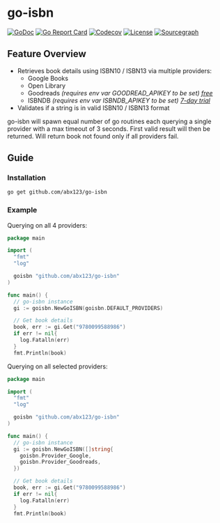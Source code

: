 # go-isbn

[![GoDoc](http://img.shields.io/badge/go-documentation-blue.svg?style=flat-square)](https://pkg.go.dev/github.com/abx123/go-isbn)
[![Go Report Card](https://goreportcard.com/badge/github.com/abx123/go-isbn?style=flat-square)](https://goreportcard.com/report/github.com/abx123/go-isbn)
[![Codecov](https://img.shields.io/codecov/c/github/abx123/go-isbn.svg?style=flat-square)](https://codecov.io/gh/labx123/go-isbn)
[![License](http://img.shields.io/badge/license-mit-blue.svg?style=flat-square)](https://raw.githubusercontent.com/abx123/go-isbn/master/LICENSE)
[![Sourcegraph](https://sourcegraph.com/github.com/labx123/go-isbn/-/badge.svg?style=flat-square)](https://sourcegraph.com/github.com/abx123/go-isbn?badge)

## Feature Overview

- Retrieves book details using ISBN10 / ISBN13 via multiple providers:
  - Google Books
  - Open Library
  - Goodreads _(requires env var GOODREAD_APIKEY to be set) [free](https://www.goodreads.com/api)_
  - ISBNDB _(requires env var ISBNDB_APIKEY to be set) [7-day trial](https://isbndb.com/isbn-database)_
- Validates if a string is in valid ISBN10 / ISBN13 format

go-isbn will spawn equal number of go routines each querying a single provider with a max timeout of 3 seconds. First valid result will then be returned. Will return book not found only if all providers fail.

## Guide

### Installation

```sh
go get github.com/abx123/go-isbn
```

### Example

Querying on all 4 providers:

```go
package main

import (
  "fmt"
  "log"

  goisbn "github.com/abx123/go-isbn"
)

func main() {
  // go-isbn instance
  gi := goisbn.NewGoISBN(goisbn.DEFAULT_PROVIDERS)

  // Get book details
  book, err := gi.Get("9780099588986")
  if err != nil{
    log.Fatalln(err)
  }
  fmt.Println(book)
```

Querying on all selected providers:

```go
package main

import (
  "fmt"
  "log"

  goisbn "github.com/abx123/go-isbn"
)

func main() {
  // go-isbn instance
  gi := goisbn.NewGoISBN([]string{
    goisbn.Provider_Google,
    goisbn.Provider_Goodreads,
  })

  // Get book details
  book, err := gi.Get("9780099588986")
  if err != nil{
    log.Fatalln(err)
  }
  fmt.Println(book)
```
